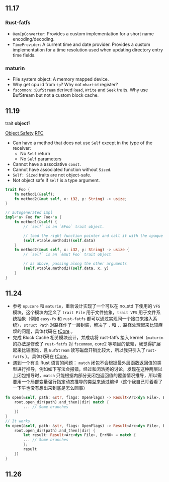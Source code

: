 ## 11.17

### Rust-fatfs

- `OemCpConverter`: Provides a custom implementation for a short name encoding/decoding.
- `TimeProvider`: A current time and date provider. Provides a custom implementation for a time resolution used when updating directory entry time fields.

### maturin

- File system object: A memory mapped device.
- Why get cpu id from `tp`? Why not `mhartid` register?
- `fscommon::BufStream` derived `Read`, `Write` and `Seek` traits. Why use BufStream but not a custom block cache.

## 11.19

trait **object**?

[Object Safety](https://doc.rust-lang.org/reference/items/traits.html#object-safety)
[RFC](https://github.com/rust-lang/rfcs/blob/master/text/0255-object-safety.md)

- Can have a method that does not use `Self` except in the type of the receiver:
  - No `Self` return
  - No `Self` parameters
- Cannot have a associative `const`.
- Cannot have associated function without `Sized`.
- `Self: Sized` traits are not object-safe.
- Not object safe if `Self` is a type argument.

```rust
trait Foo {
    fn method1(&self);
    fn method2(&mut self, x: i32, y: String) -> usize;
}

// autogenerated impl
impl<'a> Foo for Foo+'a {
    fn method1(&self) {
        // `self` is an `&Foo` trait object.

        // load the right function pointer and call it with the opaque data pointer
        (self.vtable.method1)(self.data)
    }
    fn method2(&mut self, x: i32, y: String) -> usize {
        // `self` is an `&mut Foo` trait object

        // as above, passing along the other arguments
        (self.vtable.method2)(self.data, x, y)
    }
}
```

## 11.24

- 参考 `npucore` 和 `maturin`，重新设计实现了一个可以在 no_std 下使用的 `VFS` 模块，这个模块内定义了 `trait File` 用于文件抽象，`trait VFS` 用于文件系统抽象（例如 `easy-fs` 和 `rust-fatfs` 都可以通过实现同一个接口来接入系统），`struct Path` 对路径作了一层封装，解决了 `.` 和 `..` 路径处理起来比较麻烦的问题，具体代码在 [tCore](https://github.com/tkf2019/tCore/tree/main/crates/tvfs/src) 。
- 完成 Block Cache 相关模块设计，并成功将 rust-fatfs 接入 kernel（`maturin` 的办法是修改了 `rust-fatfs` 对 `fscommon`, core2 等项目的依赖，我觉得扩展起来比较困难，且 `BufStream` 读写磁盘开销比较大，所以我只引入了`rust-fatfs` ）。具体代码在 [tCore](https://github.com/tkf2019/tCore/blob/main/kernel/src/fs/fat/mod.rs)。
- 遇到一个有关 Rust 语言的问题： `match` 闭包不会根据最外层函数返回值的类型进行推导，例如如下写法会报错，经过和闭浩扬的讨论，发现在这种两层以上闭包推导时，`match` 只能根据内部分支闭包返回值的覆盖情况推导，所以需要用一个局部变量强行指定动态推导的类型来通过编译（这个我自己盯着看了一下午也没有想出来到底是怎么回事）

```rust
fn open(&self, path: &str, flags: OpenFlags) -> Result<Arc<dyn File>, ErrNO> {
    root.open_dir(path).and_then(|dir| match {
        ... // Some branches
    })
}
// It works
fn open(&self, path: &str, flags: OpenFlags) -> Result<Arc<dyn File>, ErrNO> {
    root.open_dir(path).and_then(|dir| {
        let result: Result<Arc<dyn File>, ErrNO> = match {
        ... // Some branches
        };
        result
    })
}
```

## 11.26

